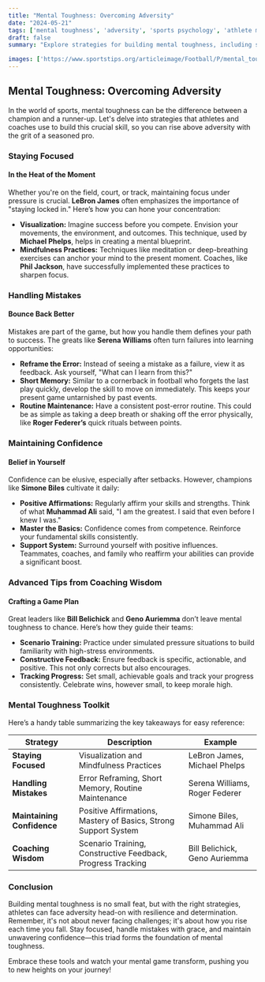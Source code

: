 ```yaml
---
title: "Mental Toughness: Overcoming Adversity"
date: "2024-05-21"
tags: ['mental toughness', 'adversity', 'sports psychology', 'athlete mindset', 'focus', 'confidence', 'mistakes', 'coaching advice', 'sports']
draft: false
summary: "Explore strategies for building mental toughness, including staying focused, handling mistakes, and maintaining confidence, with insights from player knowledge and coaching wisdom."

images: ['https://www.sportstips.org/articleimage/Football/P/mental_toughness_overcoming_adversity.webp']
---
```


## Mental Toughness: Overcoming Adversity

In the world of sports, mental toughness can be the difference between a champion and a runner-up. Let's delve into strategies that athletes and coaches use to build this crucial skill, so you can rise above adversity with the grit of a seasoned pro.

### Staying Focused

#### In the Heat of the Moment

Whether you're on the field, court, or track, maintaining focus under pressure is crucial. **LeBron James** often emphasizes the importance of "staying locked in." Here’s how you can hone your concentration:

- **Visualization:** Imagine success before you compete. Envision your movements, the environment, and outcomes. This technique, used by **Michael Phelps**, helps in creating a mental blueprint.
- **Mindfulness Practices:** Techniques like meditation or deep-breathing exercises can anchor your mind to the present moment. Coaches, like **Phil Jackson**, have successfully implemented these practices to sharpen focus.

### Handling Mistakes

#### Bounce Back Better

Mistakes are part of the game, but how you handle them defines your path to success. The greats like **Serena Williams** often turn failures into learning opportunities:

- **Reframe the Error:** Instead of seeing a mistake as a failure, view it as feedback. Ask yourself, "What can I learn from this?" 
- **Short Memory:** Similar to a cornerback in football who forgets the last play quickly, develop the skill to move on immediately. This keeps your present game untarnished by past events.
- **Routine Maintenance:** Have a consistent post-error routine. This could be as simple as taking a deep breath or shaking off the error physically, like **Roger Federer’s** quick rituals between points.

### Maintaining Confidence

#### Belief in Yourself

Confidence can be elusive, especially after setbacks. However, champions like **Simone Biles** cultivate it daily:

- **Positive Affirmations:** Regularly affirm your skills and strengths. Think of what **Muhammad Ali** said, "I am the greatest. I said that even before I knew I was."
- **Master the Basics:** Confidence comes from competence. Reinforce your fundamental skills consistently.
- **Support System:** Surround yourself with positive influences. Teammates, coaches, and family who reaffirm your abilities can provide a significant boost.

### Advanced Tips from Coaching Wisdom

#### Crafting a Game Plan

Great leaders like **Bill Belichick** and **Geno Auriemma** don’t leave mental toughness to chance. Here’s how they guide their teams:

- **Scenario Training:** Practice under simulated pressure situations to build familiarity with high-stress environments.
- **Constructive Feedback:** Ensure feedback is specific, actionable, and positive. This not only corrects but also encourages.
- **Tracking Progress:** Set small, achievable goals and track your progress consistently. Celebrate wins, however small, to keep morale high.

### Mental Toughness Toolkit

Here’s a handy table summarizing the key takeaways for easy reference:

| Strategy                       | Description                                                          | Example                                 |
| -------------------------------| ---------------------------------------------------------------------|-----------------------------------------|
| **Staying Focused**            | Visualization and Mindfulness Practices                             | LeBron James, Michael Phelps            |
| **Handling Mistakes**          | Error Reframing, Short Memory, Routine Maintenance                  | Serena Williams, Roger Federer          |
| **Maintaining Confidence**     | Positive Affirmations, Mastery of Basics, Strong Support System     | Simone Biles, Muhammad Ali              |
| **Coaching Wisdom**            | Scenario Training, Constructive Feedback, Progress Tracking         | Bill Belichick, Geno Auriemma           |

### Conclusion

Building mental toughness is no small feat, but with the right strategies, athletes can face adversity head-on with resilience and determination. Remember, it's not about never facing challenges; it's about how you rise each time you fall. Stay focused, handle mistakes with grace, and maintain unwavering confidence—this triad forms the foundation of mental toughness.

Embrace these tools and watch your mental game transform, pushing you to new heights on your journey!
